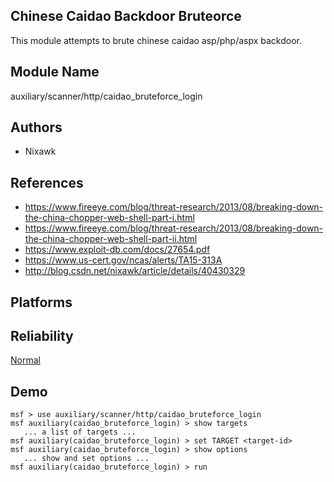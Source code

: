 ## Chinese Caidao Backdoor Bruteorce

This module attempts to brute chinese caidao asp/php/aspx 
backdoor.


## Module Name
auxiliary/scanner/http/caidao_bruteforce_login

## Authors
* Nixawk


## References
* https://www.fireeye.com/blog/threat-research/2013/08/breaking-down-the-china-chopper-web-shell-part-i.html
* https://www.fireeye.com/blog/threat-research/2013/08/breaking-down-the-china-chopper-web-shell-part-ii.html
* https://www.exploit-db.com/docs/27654.pdf
* https://www.us-cert.gov/ncas/alerts/TA15-313A
* http://blog.csdn.net/nixawk/article/details/40430329




## Platforms


## Reliability
[Normal](https://github.com/rapid7/metasploit-framework/wiki/Exploit-Ranking)

## Demo

```
msf > use auxiliary/scanner/http/caidao_bruteforce_login
msf auxiliary(caidao_bruteforce_login) > show targets
   ... a list of targets ...
msf auxiliary(caidao_bruteforce_login) > set TARGET <target-id>
msf auxiliary(caidao_bruteforce_login) > show options
   ... show and set options ...
msf auxiliary(caidao_bruteforce_login) > run
```
    
    